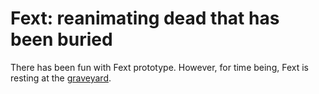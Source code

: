 # Fext: reanimating dead that has been buried

There has been fun with Fext prototype. However, for time being, Fext is resting at the [graveyard](https://github.com/dracidoupe/graveyard).
